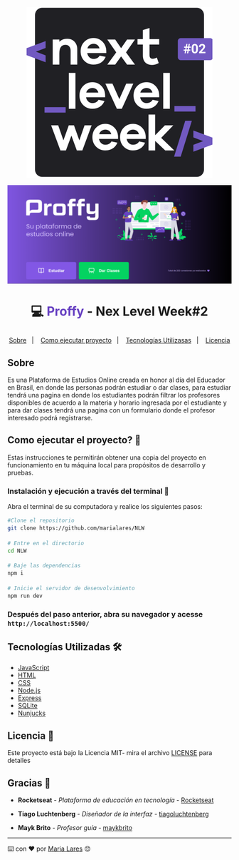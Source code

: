 <p align="center">
  <img src="public/images/NLW.svg">
</p>

<p align="center">
  <img src="public/images/layout-NLW.png">
</p>



# <p align="center">💻<span style="color: #6842c2"> Proffy </span>- Nex Level Week#2 </p>
<p align="center">
  <a href="#-Sobre">Sobre</a>&nbsp;&nbsp;&nbsp;|&nbsp;&nbsp;&nbsp;
  <a href="#-Como-ejecutar-el-proyecto">Como ejecutar proyecto</a>&nbsp;&nbsp;&nbsp;|&nbsp;&nbsp;&nbsp;
  <a href="#-Tecnologías-Utilizadas">Tecnologías Utilizasas</a>&nbsp;&nbsp;&nbsp;|&nbsp;&nbsp;&nbsp;
  <a href="#-Licencia">Licencia</a>
</p>



## Sobre
Es una Plataforma de Estudios Online creada en honor al día 
del Educador en Brasil, en donde las personas podrán estudiar o dar clases, para estudiar tendrá una pagina en donde los estudiantes podrán filtrar los profesores disponibles de acuerdo a la materia y horario ingresada por el estudiante y para dar clases tendrá una pagina con un formulario donde el profesor interesado podrá registrarse.

## Como ejecutar el proyecto? 🤔

Estas instrucciones te permitirán obtener una copia del proyecto en funcionamiento en tu máquina local para propósitos de desarrollo y pruebas.

### Instalación y ejecución a través del terminal 🔧

Abra el terminal de su computadora y realice los siguientes pasos:


```bash
#Clone el repositorio
git clone https://github.com/marialares/NLW

# Entre en el directorio
cd NLW

# Baje las dependencias
npm i

# Inicie el servidor de desenvolvimiento
npm run dev
```

### Después del paso anterior, abra su navegador y acesse `http://localhost:5500/`


## Tecnologías Utilizadas 🛠️

* [JavaScript](https://www.javascript.com/)
* [HTML](https://www.w3schools.com/html/)
* [CSS](https://www.w3.org/Style/CSS/Overview.en.html)
* [Node.js](https://nodejs.org/en/)
* [Express](https://expressjs.com/)
* [SQLite](https://www.sqlite.org/index.html)
* [Nunjucks](https://mozilla.github.io/nunjucks/)

## Licencia 📄

Este proyecto está bajo la Licencia MIT- mira el archivo [LICENSE](LICENSE.md) para detalles

## Gracias 🎁

* **Rocketseat** - *Plataforma de educación en tecnología* - [Rocketseat](https://github.com/rocketseat)

* **Tiago Luchtenberg** - *Diseñador de la interfaz* - [tiagoluchtenberg](https://www.instagram.com/tiagoluchtenberg/)

* **Mayk Brito** - *Profesor guía* - [maykbrito](https://github.com/maykbrito)

---
⌨️ con ❤️ por [Maria Lares](www.linkedin.com/in/maria-lares) 😊